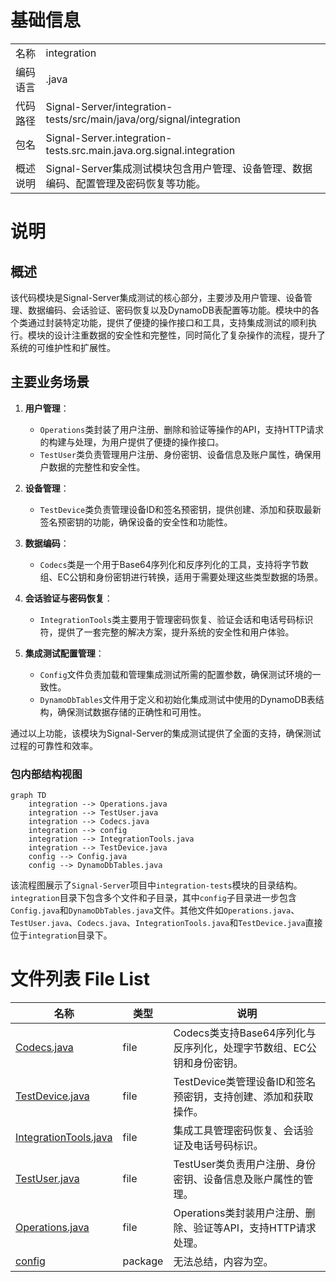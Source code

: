 # 基础信息

|      |      |
|------|------|
| 名称 | integration |
| 编码语言 | .java |
| 代码路径 | Signal-Server/integration-tests/src/main/java/org/signal/integration |
| 包名 | Signal-Server.integration-tests.src.main.java.org.signal.integration |
| 概述说明 | Signal-Server集成测试模块包含用户管理、设备管理、数据编码、配置管理及密码恢复等功能。 |

# 说明

## 概述
该代码模块是Signal-Server集成测试的核心部分，主要涉及用户管理、设备管理、数据编码、会话验证、密码恢复以及DynamoDB表配置等功能。模块中的各个类通过封装特定功能，提供了便捷的操作接口和工具，支持集成测试的顺利执行。模块的设计注重数据的安全性和完整性，同时简化了复杂操作的流程，提升了系统的可维护性和扩展性。

## 主要业务场景
1. **用户管理**：
   - `Operations`类封装了用户注册、删除和验证等操作的API，支持HTTP请求的构建与处理，为用户提供了便捷的操作接口。
   - `TestUser`类负责管理用户注册、身份密钥、设备信息及账户属性，确保用户数据的完整性和安全性。

2. **设备管理**：
   - `TestDevice`类负责管理设备ID和签名预密钥，提供创建、添加和获取最新签名预密钥的功能，确保设备的安全性和功能性。

3. **数据编码**：
   - `Codecs`类是一个用于Base64序列化和反序列化的工具，支持将字节数组、EC公钥和身份密钥进行转换，适用于需要处理这些类型数据的场景。

4. **会话验证与密码恢复**：
   - `IntegrationTools`类主要用于管理密码恢复、验证会话和电话号码标识符，提供了一套完整的解决方案，提升系统的安全性和用户体验。

5. **集成测试配置管理**：
   - `Config`文件负责加载和管理集成测试所需的配置参数，确保测试环境的一致性。
   - `DynamoDbTables`文件用于定义和初始化集成测试中使用的DynamoDB表结构，确保测试数据存储的正确性和可用性。

通过以上功能，该模块为Signal-Server的集成测试提供了全面的支持，确保测试过程的可靠性和效率。


### 包内部结构视图

```mermaid
graph TD
    integration --> Operations.java
    integration --> TestUser.java
    integration --> Codecs.java
    integration --> config
    integration --> IntegrationTools.java
    integration --> TestDevice.java
    config --> Config.java
    config --> DynamoDbTables.java
```

该流程图展示了`Signal-Server`项目中`integration-tests`模块的目录结构。`integration`目录下包含多个文件和子目录，其中`config`子目录进一步包含`Config.java`和`DynamoDbTables.java`文件。其他文件如`Operations.java`、`TestUser.java`、`Codecs.java`、`IntegrationTools.java`和`TestDevice.java`直接位于`integration`目录下。

# 文件列表 File List

| 名称   | 类型  | 说明 |
|-------|------|-------------|
| [Codecs.java](Codecs.md) | file | Codecs类支持Base64序列化与反序列化，处理字节数组、EC公钥和身份密钥。 |
| [TestDevice.java](TestDevice.md) | file | TestDevice类管理设备ID和签名预密钥，支持创建、添加和获取操作。 |
| [IntegrationTools.java](IntegrationTools.md) | file | 集成工具管理密码恢复、会话验证及电话号码标识。 |
| [TestUser.java](TestUser.md) | file | TestUser类负责用户注册、身份密钥、设备信息及账户属性的管理。 |
| [Operations.java](Operations.md) | file | Operations类封装用户注册、删除、验证等API，支持HTTP请求处理。 |
| [config](config/_module.md) | package | 无法总结，内容为空。 |


